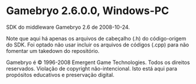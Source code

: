 # Gamebryo 2.6.0.0, Windows-PC
SDK do middleware Gamebryo 2.6 de 2008-10-24.

Note que aqui há apenas os arquivos de cabeçalho (.h) do código-origem do SDK. Foi optado não usar incluir os arquivos de códigos (.cpp) para não fomentar um takedown do repositório.


Gamebryo é © 1996-2008 Emergent Game Technologies. Todos os direitos reservados.
Violação de copyright não-intencional. Isto está aqui para propósitos educativos e preservação digital.
